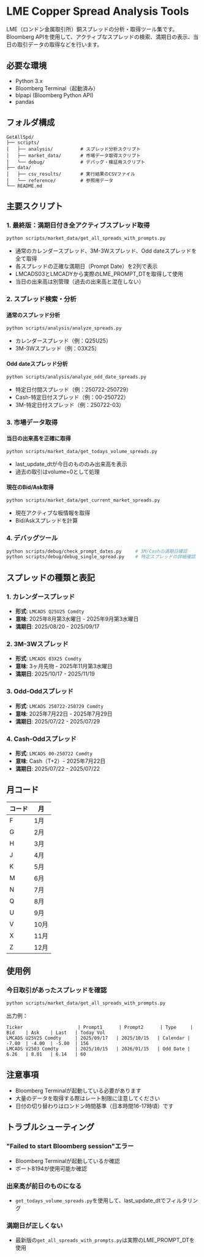 # LME Copper Spread Analysis Tools

LME（ロンドン金属取引所）銅スプレッドの分析・取得ツール集です。Bloomberg APIを使用して、アクティブなスプレッドの検索、満期日の表示、当日の取引データの取得などを行います。

## 必要な環境

- Python 3.x
- Bloomberg Terminal（起動済み）
- blpapi (Bloomberg Python API)
- pandas

## フォルダ構成

```
GetAllSpd/
├── scripts/
│   ├── analysis/          # スプレッド分析スクリプト
│   ├── market_data/       # 市場データ取得スクリプト
│   └── debug/             # デバッグ・検証用スクリプト
├── data/
│   ├── csv_results/       # 実行結果のCSVファイル
│   └── reference/         # 参照用データ
└── README.md
```

## 主要スクリプト

### 1. 最終版：満期日付き全アクティブスプレッド取得
```bash
python scripts/market_data/get_all_spreads_with_prompts.py
```
- 通常のカレンダースプレッド、3M-3Wスプレッド、Odd dateスプレッドを全て取得
- 各スプレッドの正確な満期日（Prompt Date）を2列で表示
- LMCADS03とLMCADYから実際のLME_PROMPT_DTを取得して使用
- 当日の出来高は別管理（過去の出来高と混在しない）

### 2. スプレッド検索・分析

#### 通常のスプレッド分析
```bash
python scripts/analysis/analyze_spreads.py
```
- カレンダースプレッド（例：Q25U25）
- 3M-3Wスプレッド（例：03X25）

#### Odd dateスプレッド分析
```bash
python scripts/analysis/analyze_odd_date_spreads.py
```
- 特定日付間スプレッド（例：250722-250729）
- Cash-特定日付スプレッド（例：00-250722）
- 3M-特定日付スプレッド（例：250722-03）

### 3. 市場データ取得

#### 当日の出来高を正確に取得
```bash
python scripts/market_data/get_todays_volume_spreads.py
```
- last_update_dtが今日のもののみ出来高を表示
- 過去の取引はvolume=0として処理

#### 現在のBid/Ask取得
```bash
python scripts/market_data/get_current_market_spreads.py
```
- 現在アクティブな板情報を取得
- Bid/Askスプレッドを計算

### 4. デバッグツール

```bash
python scripts/debug/check_prompt_dates.py     # 3M/Cashの満期日確認
python scripts/debug/debug_single_spread.py    # 特定スプレッドの詳細確認
```

## スプレッドの種類と表記

### 1. カレンダースプレッド
- **形式**: `LMCADS Q25U25 Comdty`
- **意味**: 2025年8月第3水曜日 - 2025年9月第3水曜日
- **満期日**: 2025/08/20 - 2025/09/17

### 2. 3M-3Wスプレッド
- **形式**: `LMCADS 03X25 Comdty`
- **意味**: 3ヶ月先物 - 2025年11月第3水曜日
- **満期日**: 2025/10/17 - 2025/11/19

### 3. Odd-Oddスプレッド
- **形式**: `LMCADS 250722-250729 Comdty`
- **意味**: 2025年7月22日 - 2025年7月29日
- **満期日**: 2025/07/22 - 2025/07/29

### 4. Cash-Oddスプレッド
- **形式**: `LMCADS 00-250722 Comdty`
- **意味**: Cash（T+2）- 2025年7月22日
- **満期日**: 2025/07/22 - 2025/07/22

## 月コード

| コード | 月 |
|-------|-----|
| F | 1月 |
| G | 2月 |
| H | 3月 |
| J | 4月 |
| K | 5月 |
| M | 6月 |
| N | 7月 |
| Q | 8月 |
| U | 9月 |
| V | 10月 |
| X | 11月 |
| Z | 12月 |

## 使用例

### 今日取引があったスプレッドを確認
```bash
python scripts/market_data/get_all_spreads_with_prompts.py
```

出力例：
```
Ticker                    | Prompt1      | Prompt2      | Type     | Bid    | Ask    | Last   | Today Vol
LMCADS U25V25 Comdty     | 2025/09/17   | 2025/10/15   | Calendar | -7.00  | -4.00  | -5.00  | 156
LMCADS V2503 Comdty      | 2025/10/15   | 2026/01/15   | Odd Date | 6.26   | 8.01   | 6.14   | 60
```

## 注意事項

- Bloomberg Terminalが起動している必要があります
- 大量のデータを取得する際はレート制限に注意してください
- 日付の切り替わりはロンドン時間基準（日本時間16-17時頃）です

## トラブルシューティング

### "Failed to start Bloomberg session"エラー
- Bloomberg Terminalが起動しているか確認
- ポート8194が使用可能か確認

### 出来高が前日のものになる
- `get_todays_volume_spreads.py`を使用して、last_update_dtでフィルタリング

### 満期日が正しくない
- 最新版の`get_all_spreads_with_prompts.py`は実際のLME_PROMPT_DTを使用
